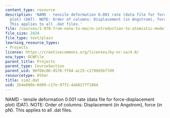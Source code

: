 ```yaml
---
content_type: resource
description: 'NAMD - tensile deformation 0.001 rate (data file for force-displacement
  plot) (DAT). NOTE: Order of columns: Displacement (in Angstrom), force (in pN).
  This applies to all .dat files.'
file: /courses/1-978-from-nano-to-macro-introduction-to-atomistic-modeling-techniques-january-iap-2007/2b4e680e0d89c17e97f24a68277f1864_sim2.dat
file_size: 2424
file_type: text/plain
learning_resource_types:
- Projects
license: https://creativecommons.org/licenses/by-nc-sa/4.0/
ocw_type: OCWFile
parent_title: Projects
parent_type: CourseSection
parent_uid: 90f60c06-d578-ff04-ac25-c2799d5bf7d9
resourcetype: Other
title: sim2.dat
uid: 2b4e680e-0d89-c17e-97f2-4a68277f1864
---
```

NAMD - tensile deformation 0.001 rate (data file for force-displacement plot) (DAT). NOTE: Order of columns: Displacement (in Angstrom), force (in pN). This applies to all .dat files.